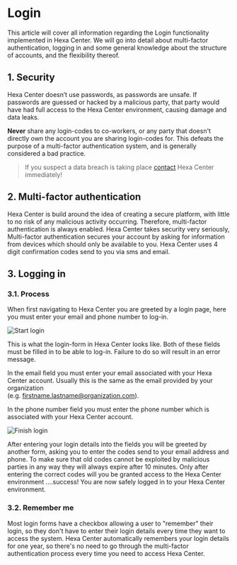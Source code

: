 # Login

This article will cover all information regarding the Login functionality implemented in Hexa Center. We will go into detail about multi-factor authentication, logging in and some general knowledge about the structure of accounts, and the flexibility thereof.

## 1. Security

Hexa Center doesn’t use passwords, as passwords are unsafe. If passwords are guessed or hacked by a malicious party, that party would have had full access to the Hexa Center environment, causing damage and data leaks.

**Never** share any login-codes to co-workers, or any party that doesn&apos;t directly own the account you are sharing login-codes for. This defeats the purpose of a multi-factor authentication system, and is generally considered a bad practice.

> If you suspect a data breach is taking place [contact](https://hexa.center/contact "Hexa Center contact page") Hexa Center immediately!

## 2. Multi-factor authentication

Hexa Center is build around the idea of creating a secure platform, with little to no risk of any malicious activity occurring. Therefore, multi-factor authentication is always enabled. Hexa Center takes security very seriously, Multi-factor authentication secures your account by asking for information from devices which should only be available to you. Hexa Center uses 4 digit confirmation codes send to you via sms and email.

## 3. Logging in

### 3.1. Process

When first navigating to Hexa Center you are greeted by a login page, here you must enter your email and phone number to log-in.

![Start login](/images/guide/start-login.jpg "Start login")

This is what the login-form in Hexa Center looks like. Both of these fields must be filled in to be able to log-in. Failure to do so will result in an error message.

In the email field you must enter your email associated with your Hexa Center account. Usually this is the same as the email provided by your organization\
(e.g. firstname.lastname@organization.com).

In the phone number field you must enter the phone number which is associated with your Hexa Center account.

![Finish login](/images/guide/finish-login.jpg "Finish login")

After entering your login details into the fields you will be greeted by another form, asking you to enter the codes send to your email address and phone. To make sure that old codes cannot be exploited by malicious parties in any way they will always expire after 10 minutes. Only after entering the correct codes will you be granted access to the Hexa Center environment ….success! You are now safely logged in to your Hexa Center environment.

### 3.2. Remember me

Most login forms have a checkbox allowing a user to "remember" their login, so they don&apos;t have to enter their login details every time they want to access the system. Hexa Center automatically remembers your login details for one year, so there&apos;s no need to go through the multi-factor authentication process every time you need to access Hexa Center.
